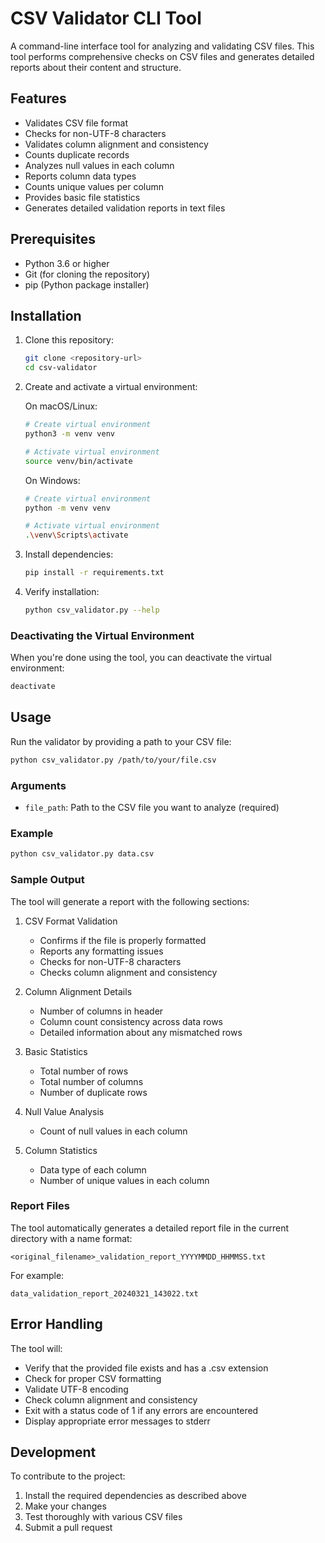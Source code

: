# CSV Validator CLI Tool

A command-line interface tool for analyzing and validating CSV files. This tool performs comprehensive checks on CSV files and generates detailed reports about their content and structure.

## Features

- Validates CSV file format
- Checks for non-UTF-8 characters
- Validates column alignment and consistency
- Counts duplicate records
- Analyzes null values in each column
- Reports column data types
- Counts unique values per column
- Provides basic file statistics
- Generates detailed validation reports in text files

## Prerequisites

- Python 3.6 or higher
- Git (for cloning the repository)
- pip (Python package installer)

## Installation

1. Clone this repository:
   ```bash
   git clone <repository-url>
   cd csv-validator
   ```

2. Create and activate a virtual environment:

   On macOS/Linux:
   ```bash
   # Create virtual environment
   python3 -m venv venv
   
   # Activate virtual environment
   source venv/bin/activate
   ```

   On Windows:
   ```bash
   # Create virtual environment
   python -m venv venv
   
   # Activate virtual environment
   .\venv\Scripts\activate
   ```

3. Install dependencies:
   ```bash
   pip install -r requirements.txt
   ```

4. Verify installation:
   ```bash
   python csv_validator.py --help
   ```

### Deactivating the Virtual Environment

When you're done using the tool, you can deactivate the virtual environment:

```bash
deactivate
```

## Usage

Run the validator by providing a path to your CSV file:
```bash
python csv_validator.py /path/to/your/file.csv
```

### Arguments

- `file_path`: Path to the CSV file you want to analyze (required)

### Example

```bash
python csv_validator.py data.csv
```

### Sample Output

The tool will generate a report with the following sections:

1. CSV Format Validation
   - Confirms if the file is properly formatted
   - Reports any formatting issues
   - Checks for non-UTF-8 characters
   - Checks column alignment and consistency

2. Column Alignment Details
   - Number of columns in header
   - Column count consistency across data rows
   - Detailed information about any mismatched rows

3. Basic Statistics
   - Total number of rows
   - Total number of columns
   - Number of duplicate rows

4. Null Value Analysis
   - Count of null values in each column

5. Column Statistics
   - Data type of each column
   - Number of unique values in each column

### Report Files

The tool automatically generates a detailed report file in the current directory with a name format:
```
<original_filename>_validation_report_YYYYMMDD_HHMMSS.txt
```

For example:
```
data_validation_report_20240321_143022.txt
```

## Error Handling

The tool will:
- Verify that the provided file exists and has a .csv extension
- Check for proper CSV formatting
- Validate UTF-8 encoding
- Check column alignment and consistency
- Exit with a status code of 1 if any errors are encountered
- Display appropriate error messages to stderr

## Development

To contribute to the project:

1. Install the required dependencies as described above
2. Make your changes
3. Test thoroughly with various CSV files
4. Submit a pull request 